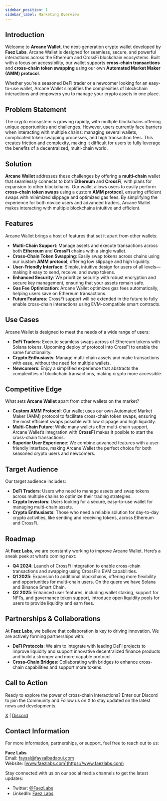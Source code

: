 ```yaml
---
sidebar_position: 1
sidebar_label: Marketing Overview
---
```



## Introduction
Welcome to **Arcane Wallet**, the next-generation crypto wallet developed by **Faez Labs**. Arcane Wallet is designed for seamless, secure, and powerful interactions across the Ethereum and CrossFi blockchain ecosystems. Built with a focus on accessibility, our wallet supports **cross-chain transactions** and **cross-chain token swapping** using our own **Automated Market Maker (AMM) protocol**.

Whether you’re a seasoned DeFi trader or a newcomer looking for an easy-to-use wallet, Arcane Wallet simplifies the complexities of blockchain interactions and empowers you to manage your crypto assets in one place.

## Problem Statement
The crypto ecosystem is growing rapidly, with multiple blockchains offering unique opportunities and challenges. However, users currently face barriers when interacting with multiple chains: managing several wallets, complicated token swapping processes, and high transaction fees. This creates friction and complexity, making it difficult for users to fully leverage the benefits of a decentralized, multi-chain world.

## Solution
**Arcane Wallet** addresses these challenges by offering a **multi-chain** wallet that seamlessly connects to both **Ethereum** and **CrossFi**, with plans for expansion to other blockchains. Our wallet allows users to easily perform **cross-chain token swaps** using a custom **AMM protocol**, ensuring efficient swaps with minimized slippage and optimized gas fees. By simplifying the experience for both novice users and advanced traders, Arcane Wallet makes interacting with multiple blockchains intuitive and efficient.

## Features
Arcane Wallet brings a host of features that set it apart from other wallets:

- **Multi-Chain Support**: Manage assets and execute transactions across both **Ethereum** and **CrossFi** chains with a single wallet.
- **Cross-Chain Token Swapping**: Easily swap tokens across chains using our custom **AMM protocol**, offering low slippage and high liquidity.
- **User-Friendly Interface**: Simple, intuitive design for users of all levels—making it easy to send, receive, and swap tokens.
- **Enhanced Security**: We prioritize security with robust encryption and secure key management, ensuring that your assets remain safe.
- **Gas Fee Optimization**: Arcane Wallet optimizes gas fees automatically, helping users save on Ethereum transactions.
- **Future Features**: CrossFi support will be extended in the future to fully enable cross-chain interactions using EVM-compatible smart contracts.
  
## Use Cases
Arcane Wallet is designed to meet the needs of a wide range of users:

- **DeFi Traders**: Execute seamless swaps across of Ethereum tokens with Solana tokens. Upcoming deploy of protocol into CrossFi to enable the same functionality.
- **Crypto Enthusiasts**: Manage multi-chain assets and make transactions with ease, without the need for multiple wallets.
- **Newcomers**: Enjoy a simplified experience that abstracts the complexities of blockchain transactions, making crypto more accessible.

## Competitive Edge
What sets **Arcane Wallet** apart from other wallets on the market?

- **Custom AMM Protocol**: Our wallet uses our own Automated Market Maker (AMM) protocol to facilitate cross-chain token swaps, ensuring the most efficient swaps possible with low slippage and high liquidity.
- **Multi-Chain Future**: While many wallets offer multi-chain support, Arcane Wallet’s integration with **CrossFi** makes It posible to start the cross-chain transactions.
- **Superior User Experience**: We combine advanced features with a user-friendly interface, making Arcane Wallet the perfect choice for both seasoned crypto users and newcomers.

## Target Audience
Our target audience includes:

- **DeFi Traders**: Users who need to manage assets and swap tokens across multiple chains to optimize their trading strategies.
- **Crypto Investors**: Users looking for a secure, easy-to-use wallet for managing multi-chain assets.
- **Crypto Enthusiasts**: Those who need a reliable solution for day-to-day crypto activities, like sending and receiving tokens, across Ethereum and CrossFi.
  
## Roadmap
At **Faez Labs**, we are constantly working to improve Arcane Wallet. Here’s a sneak peek at what’s coming next:

- **Q4 2024**: Launch of CrossFi integration to enable cross-chain transactions and swapping using CrossFi’s EVM capabilities.
- **Q1 2025**: Expansion to additional blockchains, offering more flexibility and opportunities for multi-chain users. On the quere we have Solana and Binance Smart Chain.
- **Q2 2025**: Enhanced user features, including wallet staking, support for NFTs, and governance token support, introduce open liquidity pools for users to provide liquidity and earn fees.

## Partnerships & Collaborations
At **Faez Labs**, we believe that collaboration is key to driving innovation. We are actively forming partnerships with:

- **DeFi Protocols**: We aim to integrate with leading DeFi projects to improve liquidity and support innovative decentralized finance products and build a stronger and more capable protocol.
- **Cross-Chain Bridges**: Collaborating with bridges to enhance cross-chain capabilities and support more tokens.

## Call to Action
Ready to explore the power of cross-chain interactions? Enter our Discord to join the Community and Follow us on X to stay updated on the latest news and developments.

[X](https://x.com/0xarcanewallet) | [Discord](https://discord.gg/hnRHcTQdjc)

## Contact Information
For more information, partnerships, or support, feel free to reach out to us:

**Faez Labs**  
Email: [faysal@faysalbadaoui.com](mailto:faysal@faysalbadaoui.com)  
Website: [www.faezlabs.com](https://www.faezlabs.com)

Stay connected with us on our social media channels to get the latest updates:
- Twitter: [@FaezLabs](https://twitter.com/0xarcanewallet)
- LinkedIn: [Faez Labs](https://linkedin.com/in/faysalbadaoui)



